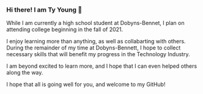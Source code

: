 ### Hi there! I am Ty Young 👋

While I am currently a high school student at Dobyns-Bennet, I plan on attending college beginning in the fall of 2021. 

I enjoy learning more than anything, as well as collabarting with others. During the remainder of my time at Dobyns-Bennett, I hope to collect necessary skills that will benefit my progress in the Technology Industry.

I am beyond excited to learn more, and I hope that I can even helped others along the way.

I hope that all is going well for you, and welcome to my GitHub!
